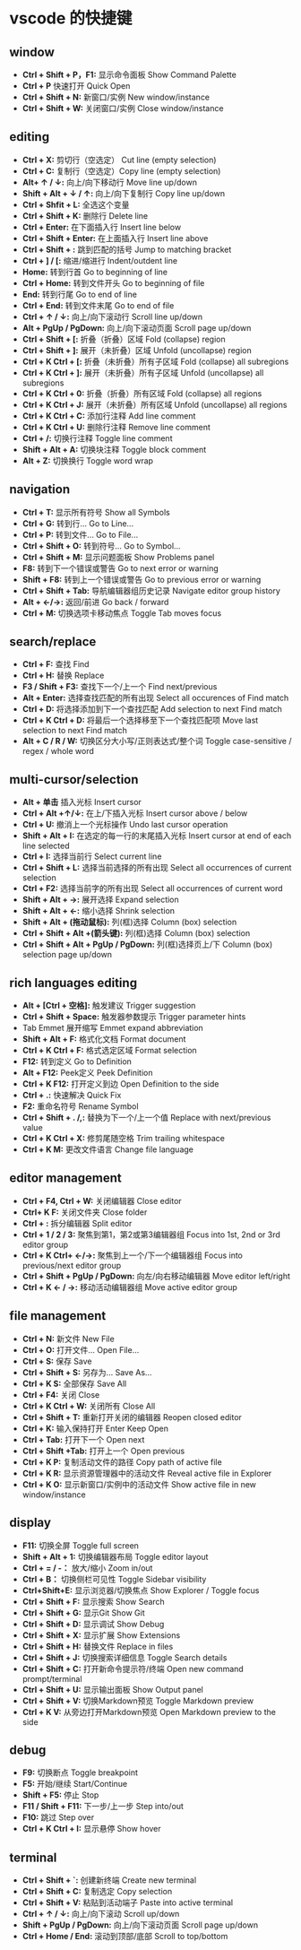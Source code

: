 # vscode 的快捷键

## window

* **Ctrl + Shift + P，F1:** 显示命令面板 Show Command Palette
* **Ctrl + P** 快速打开 Quick Open
* **Ctrl + Shift + N:** 新窗口/实例 New window/instance
* **Ctrl + Shift + W:** 关闭窗口/实例 Close window/instance

## editing

* **Ctrl + X:** 剪切行（空选定） Cut line (empty selection)
* **Ctrl + C:** 复制行（空选定）Copy line (empty selection)
* **Alt+ ↑ / ↓:** 向上/向下移动行 Move line up/down
* **Shift + Alt + ↓ / ↑:** 向上/向下复制行 Copy line up/down
* **Ctrl + Shfit + L:** 全选这个变量
* **Ctrl + Shift + K:** 删除行 Delete line
* **Ctrl + Enter:** 在下面插入行 Insert line below
* **Ctrl + Shift + Enter:** 在上面插入行 Insert line above
* **Ctrl + Shift + \:** 跳到匹配的括号 Jump to matching bracket
* **Ctrl + ] / [:** 缩进/缩进行 Indent/outdent line
* **Home:** 转到行首 Go to beginning of line
* **Ctrl + Home:** 转到文件开头 Go to beginning of file
* **End:** 转到行尾 Go to end of line
* **Ctrl + End:** 转到文件末尾 Go to end of file
* **Ctrl + ↑ / ↓:** 向上/向下滚动行 Scroll line up/down
* **Alt + PgUp / PgDown:** 向上/向下滚动页面 Scroll page up/down
* **Ctrl + Shift + [:** 折叠（折叠）区域 Fold (collapse) region
* **Ctrl + Shift + ]:** 展开（未折叠）区域 Unfold (uncollapse) region
* **Ctrl + K Ctrl + [:** 折叠（未折叠）所有子区域 Fold (collapse) all subregions
* **Ctrl + K Ctrl + ]:** 展开（未折叠）所有子区域 Unfold (uncollapse) all subregions
* **Ctrl + K Ctrl + 0:** 折叠（折叠）所有区域 Fold (collapse) all regions
* **Ctrl + K Ctrl + J:** 展开（未折叠）所有区域 Unfold (uncollapse) all regions
* **Ctrl + K Ctrl + C:** 添加行注释 Add line comment
* **Ctrl + K Ctrl + U:** 删除行注释 Remove line comment
* **Ctrl + /:** 切换行注释 Toggle line comment
* **Shift + Alt + A:** 切换块注释 Toggle block comment
* **Alt + Z:** 切换换行 Toggle word wrap

## navigation

* **Ctrl + T:** 显示所有符号 Show all Symbols
* **Ctrl + G:** 转到行... Go to Line...
* **Ctrl + P:** 转到文件... Go to File...
* **Ctrl + Shift + O:** 转到符号... Go to Symbol...
* **Ctrl + Shift + M:** 显示问题面板 Show Problems panel
* **F8:** 转到下一个错误或警告 Go to next error or warning
* **Shift + F8:** 转到上一个错误或警告 Go to previous error or warning
* **Ctrl + Shift + Tab:** 导航编辑器组历史记录 Navigate editor group history
* **Alt + ←/→:** 返回/前进 Go back / forward
* **Ctrl + M:** 切换选项卡移动焦点 Toggle Tab moves focus

## search/replace

* **Ctrl + F:** 查找 Find
* **Ctrl + H:** 替换 Replace
* **F3 / Shift + F3:** 查找下一个/上一个 Find next/previous
* **Alt + Enter:** 选择查找匹配的所有出现 Select all occurences of Find match
* **Ctrl + D:** 将选择添加到下一个查找匹配 Add selection to next Find match
* **Ctrl + K Ctrl + D:** 将最后一个选择移至下一个查找匹配项 Move last selection to next Find match
* **Alt + C / R / W:** 切换区分大小写/正则表达式/整个词 Toggle case-sensitive / regex / whole word

## multi-cursor/selection

* **Alt + 单击** 插入光标 Insert cursor
* **Ctrl + Alt +↑/↓:** 在上/下插入光标 Insert cursor above / below
* **Ctrl + U:** 撤消上一个光标操作 Undo last cursor operation
* **Shift + Alt + I:** 在选定的每一行的末尾插入光标 Insert cursor at end of each line selected
* **Ctrl + I:** 选择当前行 Select current line
* **Ctrl + Shift + L:** 选择当前选择的所有出现 Select all occurrences of current selection
* **Ctrl + F2:** 选择当前字的所有出现 Select all occurrences of current word
* **Shift + Alt + →:** 展开选择 Expand selection
* **Shift + Alt + ←:** 缩小选择 Shrink selection
* **Shift + Alt + (拖动鼠标):** 列(框)选择 Column (box) selection
* **Ctrl + Shift + Alt +(箭头键):** 列(框)选择 Column (box) selection
* **Ctrl + Shift + Alt + PgUp / PgDown:** 列(框)选择页上/下 Column (box) selection page up/down

## rich languages editing

* **Alt + [Ctrl + 空格]:** 触发建议 Trigger suggestion
* **Ctrl + Shift + Space:** 触发器参数提示 Trigger parameter hints
* Tab Emmet 展开缩写 Emmet expand abbreviation
* **Shift + Alt + F:** 格式化文档 Format document
* **Ctrl + K Ctrl + F:** 格式选定区域 Format selection
* **F12:** 转到定义 Go to Definition
* **Alt + F12:** Peek定义 Peek Definition
* **Ctrl + K F12:** 打开定义到边 Open Definition to the side
* **Ctrl + .:** 快速解决 Quick Fix
* **F2:** 重命名符号 Rename Symbol
* **Ctrl + Shift + . /,:** 替换为下一个/上一个值 Replace with next/previous value
* **Ctrl + K Ctrl + X:** 修剪尾随空格 Trim trailing whitespace
* **Ctrl + K M:** 更改文件语言 Change file language

## editor management

* **Ctrl + F4, Ctrl + W:** 关闭编辑器 Close editor
* **Ctrl+  K F:** 关闭文件夹 Close folder
* **Ctrl + \:** 拆分编辑器 Split editor
* **Ctrl + 1 / 2 / 3:** 聚焦到第1，第2或第3编辑器组 Focus into 1st, 2nd or 3rd editor group
* **Ctrl + K Ctrl+ ←/→:** 聚焦到上一个/下一个编辑器组 Focus into previous/next editor group
* **Ctrl + Shift + PgUp / PgDown:** 向左/向右移动编辑器 Move editor left/right
* **Ctrl + K ← / →:** 移动活动编辑器组 Move active editor group

## file management

* **Ctrl + N:** 新文件 New File
* **Ctrl + O:** 打开文件... Open File...
* **Ctrl + S:** 保存 Save
* **Ctrl + Shift + S:** 另存为... Save As...
* **Ctrl + K S:** 全部保存 Save All
* **Ctrl + F4:** 关闭 Close
* **Ctrl + K Ctrl + W:** 关闭所有 Close All
* **Ctrl + Shift + T:** 重新打开关闭的编辑器 Reopen closed editor
* **Ctrl + K:** 输入保持打开 Enter Keep Open
* **Ctrl + Tab:** 打开下一个 Open next
* **Ctrl + Shift +Tab:** 打开上一个 Open previous
* **Ctrl + K P:** 复制活动文件的路径 Copy path of active file
* **Ctrl + K R:** 显示资源管理器中的活动文件 Reveal active file in Explorer
* **Ctrl + K O:** 显示新窗口/实例中的活动文件 Show active file in new window/instance

## display

* **F11:** 切换全屏 Toggle full screen
* **Shift + Alt + 1:** 切换编辑器布局 Toggle editor layout
* **Ctrl + = / -：** 放大/缩小 Zoom in/out
* **Ctrl + B：** 切换侧栏可见性 Toggle Sidebar visibility
* **Ctrl+Shift+E:** 显示浏览器/切换焦点 Show Explorer / Toggle focus
* **Ctrl + Shift + F:** 显示搜索 Show Search
* **Ctrl + Shift + G:** 显示Git Show Git
* **Ctrl + Shift + D:** 显示调试 Show Debug
* **Ctrl + Shift + X:** 显示扩展 Show Extensions
* **Ctrl + Shift + H:** 替换文件 Replace in files
* **Ctrl + Shift + J:** 切换搜索详细信息 Toggle Search details
* **Ctrl + Shift + C:** 打开新命令提示符/终端 Open new command prompt/terminal
* **Ctrl + Shift + U:** 显示输出面板 Show Output panel
* **Ctrl + Shift + V:** 切换Markdown预览 Toggle Markdown preview
* **Ctrl + K V:** 从旁边打开Markdown预览 Open Markdown preview to the side

## debug

* **F9:** 切换断点 Toggle breakpoint
* **F5:** 开始/继续 Start/Continue
* **Shift + F5:** 停止 Stop
* **F11 / Shift + F11:** 下一步/上一步 Step into/out
* **F10:** 跳过 Step over
* **Ctrl + K Ctrl + I:** 显示悬停 Show hover

## terminal

* **Ctrl + Shift + `:** 创建新终端 Create new terminal
* **Ctrl + Shift + C:** 复制选定 Copy selection
* **Ctrl + Shift + V:** 粘贴到活动端子 Paste into active terminal
* **Ctrl + ↑ / ↓:** 向上/向下滚动 Scroll up/down
* **Shift + PgUp / PgDown:** 向上/向下滚动页面 Scroll page up/down
* **Ctrl + Home / End:** 滚动到顶部/底部 Scroll to top/bottom